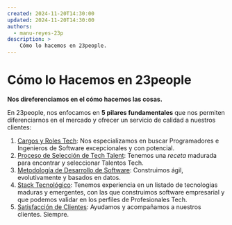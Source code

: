 ```yaml
---
created: 2024-11-20T14:30:00
updated: 2024-11-20T14:30:00
authors:
  - manu-reyes-23p
description: >
    Cómo lo hacemos en 23people.
---
```


# Cómo lo Hacemos en 23people

**Nos direferenciamos en el cómo hacemos las cosas.**

En 23people, nos enfocamos en **5 pilares fundamentales** que nos permiten diferenciarnos en el mercado y ofrecer un servicio de calidad a nuestros clientes:

1. [Cargos y Roles Tech](tech-positions-roles-levels.md): Nos especializamos en buscar Programadores e Ingenieros de Software excepcionales y con potencial.
2. [Proceso de Selección de Tech Talent](tech-talent-recruitment.md): Tenemos una _receta_ madurada para encontrar y seleccionar Talentos Tech.
3. [Metodología de Desarrollo de Software](methodology.md): Construimos ágil, evolutivamente y basados en datos.
4. [Stack Tecnológico](tech-stack.md): Tenemos experiencia en un listado de tecnologias maduras y emergentes, con las que construimos software empresarial y que podemos validar en los perfiles de Profesionales Tech.
5. [Satisfacción de Clientes](customer-success.md): Ayudamos y acompañamos a nuestros clientes. Siempre.
